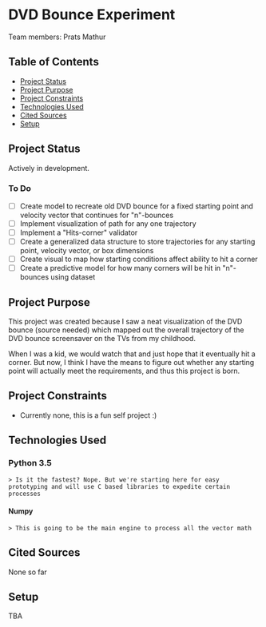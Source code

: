 # DVD Bounce Experiment
Team members: Prats Mathur


## Table of Contents
* [Project Status](#project-status)
* [Project Purpose](#project-purpose)
* [Project Constraints](#project-constraints)
* [Technologies Used](#technologies-used)
* [Cited Sources](#cited-sources)
* [Setup](#setup)

## Project Status
Actively in development.

### To Do
* [ ] Create model to recreate old DVD bounce for a fixed starting point and velocity vector that continues for "n"-bounces
* [ ] Implement visualization of path for any one trajectory
* [ ] Implement a "Hits-corner" validator
* [ ] Create a generalized data structure to store trajectories for any starting point, velocity vector, or box dimensions
* [ ] Create visual to map how starting conditions affect ability to hit a corner
* [ ] Create a predictive model for how many corners will be hit in "n"-bounces using dataset

## Project Purpose
This project was created because I saw a neat visualization of the DVD bounce (source needed) which mapped out the overall trajectory of the DVD bounce screensaver on the TVs from my childhood.

When I was a kid, we would watch that and just hope that it eventually hit a corner. But now, I think I have the means to figure out whether any starting point will actually meet the requirements, and thus this project is born.

## Project Constraints
 
* Currently none, this is a fun self project :)

## Technologies Used

### Python 3.5
    > Is it the fastest? Nope. But we're starting here for easy prototyping and will use C based libraries to expedite certain processes

#### Numpy
    > This is going to be the main engine to process all the vector math


## Cited Sources

None so far

## Setup

TBA